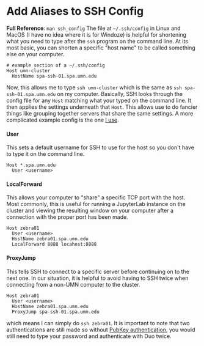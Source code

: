 # Add Aliases to SSH Config
**Full Reference**: `man ssh_config`
The file at `~/.ssh/config` in Linux and MacOS (I have no idea where it is for Windoze) is helpful for shortening
what you need to type after the `ssh` program on the command line. At its most basic, you can shorten a specific
"host name" to be called something else on your computer.
```
# example section of a ~/.ssh/config
Host umn-cluster
  HostName spa-ssh-01.spa.umn.edu
```
Now, this allows me to type `ssh umn-cluster` which is the same as `ssh spa-ssh-01.spa.umn.edu` on my computer.
Basically, SSH looks through the config file for any `Host` matching what your typed on the command line.
It then applies the settings underneath that `Host`. This allows use to do fancier things like grouping together
servers that share the same settings. A more complicated example config is the one 
[I use](https://gitlab.com/tbeichlersmith/config/-/blob/main/.ssh/config).

#### User
This sets a default username for SSH to use for the host so you don't have to type it on the command line.
```
Host *.spa.umn.edu
  User <username>
```

#### LocalForward
This allows your computer to "share" a specific TCP port with the host.
Most commonly, this is useful for running a JupyterLab instance on the cluster 
and viewing the resulting window on your computer after a connection with the proper port has been made.
```
Host zebra01
  User <username>
  HostName zebra01.spa.umn.edu
  LocalForward 8888 locahost:8888
```

#### ProxyJump
This tells SSH to connect to a specific server before continuing on to the next one.
In our situation, it is helpful to avoid having to SSH twice when connecting from
a non-UMN computer to the cluster.
```
Host zebra01
  User <username>
  HostName zebra01.spa.umn.edu
  ProxyJump spa-ssh-01.spa.umn.edu
```
which means I can simply do `ssh zebra01`. It is important to note that two authentications
are still made so without [PubKey authentication](ssh_pubkey_auth.md), you would still need to type
your password and authenticate with Duo twice.
